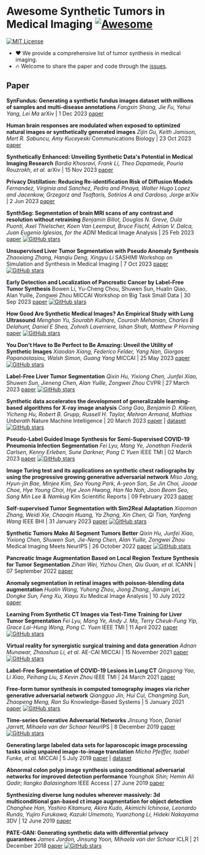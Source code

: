 # Awesome Synthetic Tumors in Medical Imaging [![Awesome](https://awesome.re/badge.svg)](https://awesome.re)

[![MIT License](https://img.shields.io/badge/license-MIT-green.svg)](https://opensource.org/licenses/MIT)

- ❤ We provide a comprehensive list of tumor synthesis in medical imaging.
- 🔥 Welcome to share the paper and code through the [issues](https://github.com/MrGiovanni/SyntheticTumors/issues/1).

## Paper

**SynFundus: Generating a synthetic fundus images dataset with millions of samples and multi-disease annotations**
*Fangxin Shang, Jie Fu, Yehui Yang, Lei Ma*
arXiv | 1 Dec 2023
[paper](https://arxiv.org/abs/2312.00377)

**Human brain responses are modulated when exposed to optimized natural images or synthetically generated images**
*Zijin Gu, Keith Jamison, Mert R. Sabuncu, Amy Kuceyeski*
Communications Biology | 23 Oct 2023
[paper](https://www.nature.com/articles/s42003-023-05440-7)

**Synthetically Enhanced: Unveiling Synthetic Data's Potential in Medical Imaging Research**
*Bardia Khosravi, Frank Li, Theo Dapamede, Pouria Rouzrokh, et al.*
arXiv | 15 Nov 2023
[paper](https://arxiv.org/abs/2311.09402)

**Privacy Distillation: Reducing Re-identification Risk of Diffusion Models**
*Fernandez, Virginia and Sanchez, Pedro and Pinaya, Walter Hugo Lopez and Jacenkow, Grzegorz and Tsaftaris, Sotirios A and Cardoso, Jorge*
arXiv | 2 Jun 2023
[paper](https://arxiv.org/abs/2306.01322)

**SynthSeg: Segmentation of brain MRI scans of any contrast and resolution without retraining**
*Benjamin Billot, Douglas N. Greve, Oula Puonti, Axel Thielscher, Koen Van Leemput, Bruce Fischl, Adrian V. Dalca, Juan Eugenio Iglesias, for the ADNI*
Medical Image Analysis | 25 Feb 2023
[paper](https://www.sciencedirect.com/science/article/pii/S1361841523000506) [![GitHub stars](https://img.shields.io/github/stars/BBillot/SynthSeg.svg?logo=github&label=Stars)](https://github.com/BBillot/SynthSeg)

**Unsupervised Liver Tumor Segmentation with Pseudo Anomaly Synthesis**
*Zhaoxiang Zhang, Hanqiu Deng, Xingyu Li*
SASHIMI Workshop on Simulation and Synthesis in Medical Imaging | 7 Oct 2023
[paper](https://link.springer.com/chapter/10.1007/978-3-031-44689-4_9) [![GitHub stars](https://img.shields.io/github/stars/nono-zz/LiTs-Segmentation.svg?logo=github&label=Stars)](https://github.com/nono-zz/LiTs-Segmentation)

**Early Detection and Localization of Pancreatic Cancer by Label-Free Tumor Synthesis**
Bowen Li, Yu-Cheng Chou, Shuwen Sun, Hualin Qiao, Alan Yuille, Zongwei Zhou
MICCAI Workshop on Big Task Small Data | 30 Sep 2023
[paper](https://browse.arxiv.org/pdf/2308.03008.pdf) [![GitHub stars](https://img.shields.io/github/stars/MrGiovanni/SyntheticTumors.svg?logo=github&label=Stars)](https://github.com/MrGiovanni/SyntheticTumors)

**How Good Are Synthetic Medical Images? An Empirical Study with Lung Ultrasound**
*Menghan Yu, Sourabh Kulhare, Courosh Mehanian, Charles B Delahunt, Daniel E Shea, Zohreh Laverriere, Ishan Shah, Matthew P Horning*
[paper](https://browse.arxiv.org/pdf/2310.03608.pdf) [![GitHub stars](https://img.shields.io/github/stars/global-health-labs/us-dcgan.svg?logo=github&label=Stars)](https://github.com/global-health-labs/us-dcgan)

**You Don't Have to Be Perfect to Be Amazing: Unveil the Utility of Synthetic Images**
*Xiaodan Xiang, Federico Felder, Yang Nan, Giorgos Papanastasiou, Walsh Simon, Guang Yang*
MICCAI | 25 May 2023
[paper](https://arxiv.org/abs/2305.18337) [![GitHub stars](https://img.shields.io/github/stars/ayanglab/MedSynAnalyzer.svg?logo=github&label=Stars)](https://github.com/ayanglab/MedSynAnalyzer)

**Label-Free Liver Tumor Segmentation**
*Qixin Hu, Yixiong Chen, Junfei Xiao, Shuwen Sun, Jieneng Chen, Alan Yuille, Zongwei Zhou*
CVPR | 27 March 2023
[paper](https://arxiv.org/abs/2303.14869) [![GitHub stars](https://img.shields.io/github/stars/MrGiovanni/SyntheticTumors.svg?logo=github&label=Stars)](https://github.com/MrGiovanni/SyntheticTumors)

**Synthetic data accelerates the development of generalizable learning-based algorithms for X-ray image analysis** 
*Cong Gao, Benjamin D. Killeen, Yicheng Hu, Robert B. Grupp, Russell H. Taylor, Mehran Armand, Mathias Unberath* 
Nature Machine Intelligence | 20 March 2023 
[paper](https://www.nature.com/articles/s42256-023-00629-1) | [dataset](https://doi.org/10.7281/T1/2PGJQU) [![GitHub stars](https://img.shields.io/github/stars/arcadelab/SyntheX.svg?logo=github&label=Stars)](https://github.com/arcadelab/SyntheX)

**Pseudo-Label Guided Image Synthesis for Semi-Supervised COVID-19 Pneumonia Infection Segmentation** 
*Fei Lyu, Mang Ye, Jonathan Frederik Carlsen, Kenny Erleben, Sune Darkner, Pong C Yuen* 
IEEE TMI | 02 March 2023 
[paper](https://pubmed.ncbi.nlm.nih.gov/36288236) [![GitHub stars](https://img.shields.io/github/stars/FeiLyu/SASSL.svg?logo=github&label=Stars)](https://github.com/FeiLyu/SASSL)

**Image Turing test and its applications on synthetic chest radiographs by using the progressive growing generative adversarial network** 
*Miso Jang, Hyun-jin Bae, Minjee Kim, Seo Young Park, A-yeon Son, Se Jin Choi, Jooae Choe, Hye Young Choi, Hye Jeon Hwang, Han Na Noh, Joon Beom Seo, Sang Min Lee & Namkug Kim* 
Scientific Reports | 09 February 2023 
[paper](https://www.nature.com/articles/s41598-023-28175-1)

**Self-supervised Tumor Segmentation with Sim2Real Adaptation** 
*Xiaoman Zhang, Weidi Xie, Chaoqin Huang, Ya Zhang, Xin Chen, Qi Tian, Yanfeng Wang* 
IEEE BHI | 31 January 2023 
[paper](https://ieeexplore.ieee.org/document/10032792) [![GitHub stars](https://img.shields.io/github/stars/xiaoman-zhang/Layer-Decomposition.svg?logo=github&label=Stars)](https://github.com/xiaoman-zhang/Layer-Decomposition)

**Synthetic Tumors Make AI Segment Tumors Better** 
*Qixin Hu, Junfei Xiao, Yixiong Chen, Shuwen Sun, Jie-Neng Chen, Alan Yuille, Zongwei Zhou* 
Medical Imaging Meets NeurIPS | 26 October 2022 
[paper](https://arxiv.org/pdf/2210.14845.pdf) [![GitHub stars](https://img.shields.io/github/stars/MrGiovanni/SyntheticTumors.svg?logo=github&label=Stars)](https://github.com/MrGiovanni/SyntheticTumors)

**Pancreatic Image Augmentation Based on Local Region Texture Synthesis for Tumor Segmentation** 
*Zihan Wei, Yizhou Chen, Qiu Guan, et al.* 
ICANN | 07 September 2022 
[paper](https://drive.google.com/file/d/16GQqAv384QQyJ9YhXAIbDnzcfvqjLbEu)

**Anomaly segmentation in retinal images with poisson-blending data augmentation** 
*Hualin Wang, Yuhong Zhou, Jiong Zhang, Jianqin Lei, Dongke Sun, Feng Xu, Xiayu Xu* 
Medical Image Analysis | 10 July 2022 
[paper](https://www.sciencedirect.com/science/article/pii/S1361841522001815)

**Learning From Synthetic CT Images via Test-Time Training for Liver Tumor Segmentation** 
*Fei Lyu, Mang Ye, Andy J. Ma, Terry Cheuk-Fung Yip, Grace Lai-Hung Wong, Pong C. Yuen* 
IEEE TMI | 11 April 2022 
[paper](https://ieeexplore.ieee.org/abstract/document/9754550) [![GitHub stars](https://img.shields.io/github/stars/FeiLyu/SR-TTT.svg?logo=github&label=Stars)](https://github.com/FeiLyu/SR-TTT)

**Virtual reality for synergistic surgical training and data generation** 
*Adnan Munawar, Zhaoshuo Li, et al.* 
AE-CAI MICCAI | 15 November 2021 
[paper](https://arxiv.org/pdf/2111.08097.pdf) [![GitHub stars](https://img.shields.io/github/stars/LCSR-SICKKIDS/volumetric_drilling.svg?logo=github&label=Stars)](https://github.com/LCSR-SICKKIDS/volumetric_drilling)

**Label-Free Segmentation of COVID-19 Lesions in Lung CT** 
*Qingsong Yao, Li Xiao, Peihang Liu, S Kevin Zhou* 
IEEE TMI | 24 March 2021 
[paper](https://pubmed.ncbi.nlm.nih.gov/33760731)

**Free-form tumor synthesis in computed tomography images via richer generative adversarial network** 
*Qiangguo Jin, Hui Cui, Changming Sun, Zhaopeng Meng, Ran Su* 
Knowledge-Based Systems | 5 January 2021 
[paper](https://www.sciencedirect.com/science/article/pii/S0950705121000162) [![GitHub stars](https://img.shields.io/github/stars/qgking/FRGAN.svg?logo=github&label=Stars)](https://github.com/qgking/FRGAN)

**Time-series Generative Adversarial Networks**
*Jinsung Yoon, Daniel Jarrett, Mihaela van der Schaar*
NeurIPS | 8 December 2019
[paper](https://papers.nips.cc/paper_files/paper/2019/file/c9efe5f26cd17ba6216bbe2a7d26d490-Paper.pdf)[![GitHub stars](https://img.shields.io/github/stars/jsyoon0823/TimeGAN.svg?logo=github&label=Stars)](https://github.com/jsyoon0823/TimeGAN)

**Generating large labeled data sets for laparoscopic image processing tasks using unpaired image-to-image translation** 
*Micha Pfeiffer, Isabel Funke, et al.* 
MICCAI | 5 July 2019 
[paper](https://arxiv.org/pdf/1907.02882.pdf) | [dataset](http://opencas.dkfz.de/image2image/)

**Abnormal colon polyp image synthesis using conditional adversarial networks for improved detection performance** 
*Younghak Shin; Hemin Ali Qadir; Ilangko Balasingham* 
IEEE Access | 27 June 2019 
[paper](https://ieeexplore.ieee.org/abstract/document/8478237)

**Synthesizing diverse lung nodules wherever massively: 3d multiconditional gan-based ct image augmentation for object detection** 
*Changhee Han, Yoshiro Kitamura, Akira Kudo, Akimichi Ichinose, Leonardo Rundo, Yujiro Furukawa, Kazuki Umemoto, Yuanzhong Li, Hideki Nakayama* 
3DV | 12 June 2019 
[paper](https://ieeexplore.ieee.org/stamp/stamp.jsp?arnumber=8886112)


**PATE-GAN: Generating synthetic data with differential privacy guarantees**
*James Jordon, Jinsung Yoon, Mihaela van der Schaar*
ICLR | 21 December 2018
[paper](https://openreview.net/pdf?id=S1zk9iRqF7) [![GitHub stars](https://img.shields.io/github/stars/vanderschaarlab/mlforhealthlabpub.svg?logo=github&label=Stars)](https://github.com/vanderschaarlab/mlforhealthlabpub/tree/main/alg/pategan)

